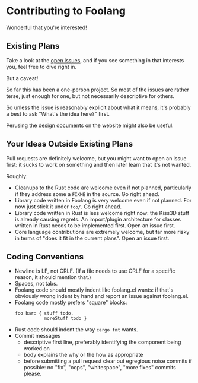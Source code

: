 # Contributing to Foolang

Wonderful that you're interested!

## Existing Plans

Take a look at the [open
issues](https://github.com/nikodemus/foolang/issues?q=is%3Aopen+is%3Aissue+no%3Aassignee),
and if you see something in that interests you, feel free to dive right in.

But a caveat!

So far this has been a one-person project. So most of the issues are rather
terse, just enough for one, but not necessarily descriptive for others.

So unless the issue is reasonably explicit about what it means, it's probably a
best to ask "What's the idea here?" first.

Perusing the [design documents](https://foolang.org/#/design) on the website
might also be useful.

## Your Ideas Outside Existing Plans

Pull requests are definitely welcome, but you might want to open an issue first:
it sucks to work on something and then later learn that it's not wanted.

Roughly:

- Cleanups to the Rust code are welcome even if not planned, particularly
  if they address some a `FIXME` in the source. Go right ahead.
- Library code written in Foolang is very welcome even if not planned. For now
  just stick it under `foo/`. Go right ahead.
- Library code written in Rust is less welcome right now: the Kiss3D stuff is
  already causing regrets. An import/plugin architecture for classes written
  in Rust needs to be implemented first. Open an issue first.
- Core language contributions are extremely welcome, but far more risky in
  terms of "does it fit in the current plans". Open an issue first.

## Coding Conventions

- Newline is LF, not CRLF. (If a file needs to use CRLF for a specific
  reason, it should mention that.)
- Spaces, not tabs.
- Foolang code should mostly indent like foolang.el wants: if that's obviously
  wrong indent by hand and report an issue against foolang.el.
- Foolang code mostly prefers "square" blocks:
  ``` foolang
  foo bar: { stuff todo.
             moreStuff todo }
  ```
- Rust code should indent the way `cargo fmt` wants.
- Commit messages
  - descriptive first line, preferably identifying the component being worked on
  - body explains the why or the how as appropriate
  - before submitting a pull request clear out egregious noise commits if
    possible: no "fix", "oops", "whitespace", "more fixes" commits please.
